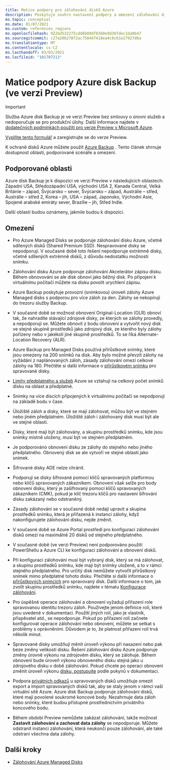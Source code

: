 ```yaml
---
title: Matice podpory pro zálohování disků Azure
description: Poskytuje souhrn nastavení podpory a omezení zálohování disku Azure.
ms.topic: conceptual
ms.date: 01/07/2021
ms.custom: references_regions
ms.openlocfilehash: 922bd532275cdd6b09df83b0e9d36fdec1da0b47
ms.sourcegitcommit: c27a20b278f2ac758447418ea4c8c61e27927d6a
ms.translationtype: MT
ms.contentlocale: cs-CZ
ms.lasthandoff: 03/03/2021
ms.locfileid: "101707213"
---
```

# <a name="azure-disk-backup-support-matrix-in-preview"></a>Matice podpory Azure disk Backup (ve verzi Preview)

>[!IMPORTANT]
>Služba Azure disk Backup je ve verzi Preview bez smlouvy o úrovni služeb a nedoporučuje se pro produkční úlohy. Další informace najdete v [dodatečných podmínkách použití pro verze Preview v Microsoft Azure](https://azure.microsoft.com/support/legal/preview-supplemental-terms/).
>
>[Vyplňte tento formulář](https://forms.office.com/Pages/ResponsePage.aspx?id=v4j5cvGGr0GRqy180BHbR1vE8L51DIpDmziRt_893LVUNFlEWFJBN09PTDhEMjVHS05UWFkxUlUzUS4u) a zaregistrujte se do verze Preview.

K ochraně disků Azure můžete použít [Azure Backup](./backup-overview.md) . Tento článek shrnuje dostupnost oblasti, podporované scénáře a omezení.

## <a name="supported-regions"></a>Podporované oblasti

Azure disk Backup je k dispozici ve verzi Preview v následujících oblastech: Západní USA, Středozápadní USA, východní USA 2, Kanada Central, Velká Británie – západ, Švýcarsko – sever, Švýcarsko – západ, Austrálie – střed, Austrálie – střed 2, Korea – jih, USA – západ, Japonsko, Východní Asie, Spojené arabské emiráty sever, Brazílie – jih, Střed Indie. 

Další oblasti budou oznámeny, jakmile budou k dispozici.

## <a name="limitations"></a>Omezení

- Pro Azure Managed Disks se podporuje zálohování disku Azure, včetně sdílených disků (Shared Premium SSD). Nespravované disky se nepodporují. V současné době toto řešení nepodporuje extrémně disky, včetně sdílených extrémně disků, z důvodu nedostatku možnosti snímku.

- Zálohování disku Azure podporuje zálohování Akcelerátor zápisu disku. Během obnovování se ale disk obnoví jako běžný disk. Po připojení k virtuálnímu počítači můžete na disku povolit urychlení zápisu.

- Azure Backup poskytuje provozní (snímkovou) úroveň zálohy Azure Managed disks s podporou pro více záloh za den. Zálohy se nekopírují do trezoru služby Backup.

- V současné době se možnost obnovení Original-Location (OLR) obnoví tak, že nahradíte stávající zdrojové disky, ze kterých se zálohy provedly, a nepodporují se. Můžete obnovit z bodu obnovení a vytvořit nový disk ve stejné skupině prostředků jako zdrojový disk, ze kterého byly zálohy pořízeny nebo v jakékoli jiné skupině prostředků. To se říká Alternate-Location Recovery (ALR).

- Azure Backup pro Managed Disks používá přírůstkové snímky, které jsou omezeny na 200 snímků na disk. Aby bylo možné převzít zálohy na vyžádání z naplánovaných záloh, zásady zálohování omezí celkové zálohy na 180. Přečtěte si další informace o [přírůstkovém snímku](../virtual-machines/disks-incremental-snapshots.md#restrictions) pro spravované disky.

- [Limity předplatného a služeb](../azure-resource-manager/management/azure-subscription-service-limits.md#virtual-machine-disk-limits) Azure se vztahují na celkový počet snímků disku na oblast a předplatné.

- Snímky na více discích připojených k virtuálnímu počítači se nepodporují na základě bodu v čase.

- Úložiště záloh a disky, které se mají zálohovat, můžou být ve stejném nebo jiném předplatném. Úložiště záloh i zálohovaný disk musí být ale ve stejné oblasti.

- Disky, které mají být zálohovány, a skupinu prostředků snímku, kde jsou snímky místně uloženy, musí být ve stejném předplatném.

- Je podporováno obnovení disku ze zálohy do stejného nebo jiného předplatného. Obnovený disk se ale vytvoří ve stejné oblasti jako snímek.

- Šifrované disky ADE nelze chránit.

- Podporují se disky šifrované pomocí klíčů spravovaných platformou nebo klíčů spravovaných zákazníkem. Obnovení však selže pro body obnovení disku, který je zašifrovaný pomocí klíčů spravovaných zákazníkem (CMK), pokud je klíč trezoru klíčů pro nastavení šifrování disku zakázaný nebo odstraněný.

- Zásady zálohování se v současné době nedají upravit a skupina prostředků snímku, která je přiřazená k instanci zálohy, když nakonfigurujete zálohování disku, nejde změnit.

- V současné době se Azure Portal prostředí pro konfiguraci zálohování disků omezí na maximálně 20 disků od stejného předplatného.

- V současné době (ve verzi Preview) není podporováno použití PowerShellu a Azure CLI ke konfiguraci zálohování a obnovení disků.

- Při konfiguraci zálohování musí být vybraný disk, který se má zálohovat, a skupinu prostředků snímku, kde mají být snímky uložené, a to v rámci stejného předplatného. Pro určitý disk nemůžete vytvořit přírůstkový snímek mimo předplatné tohoto disku. Přečtěte si další informace o [přírůstkových snímcích](../virtual-machines/disks-incremental-snapshots.md#restrictions) pro spravovaný disk. Další informace o tom, jak zvolit skupinu prostředků snímku, najdete v tématu  [Konfigurace zálohování](backup-managed-disks.md#configure-backup).

- Pro úspěšné operace zálohování a obnovení vyžadují přiřazení role spravovanou identitu trezoru záloh. Používejte jenom definice rolí, které jsou uvedené v dokumentaci. Použití jiných rolí, jako je vlastník, přispěvatel atd., se nepodporuje. Pokud po přiřazení rolí začnete konfigurovat operace zálohování nebo obnovení, můžete se setkat s problémy s oprávněními. Důvodem je to, že platnost přiřazení rolí trvá několik minut.

- Spravované disky umožňují měnit úroveň výkonu při nasazení nebo pak beze změny velikosti disku. Řešení zálohování disku Azure podporuje změny úrovně výkonu na zdrojovém disku, který se zálohuje. Během obnovení bude úroveň výkonu obnoveného disku stejná jako u zdrojového disku v době zálohování. Pokud chcete po operaci obnovení změnit úroveň výkonu [disku, postupujte](../virtual-machines/disks-performance-tiers-portal.md) podle pokynů v dokumentaci.

- Podpora [privátních odkazů](../virtual-machines/disks-enable-private-links-for-import-export-portal.md) u spravovaných disků umožňuje omezit export a import spravovaných disků tak, aby se staly jenom v rámci vaší virtuální sítě Azure. Azure disk Backup podporuje zálohování disků, které mají povolené soukromé koncové body. Nezahrnuje data záloh nebo snímky, které budou přístupné prostřednictvím privátního koncového bodu.

- Během období Preview nemůžete zakázat zálohování, takže možnost **Zastavit zálohování a zachovat data zálohy** se nepodporuje. Můžete odstranit instanci zálohování, která neukončí pouze zálohování, ale také odstraní všechna data zálohy.

## <a name="next-steps"></a>Další kroky

- [Zálohování Azure Managed Disks](backup-managed-disks.md)